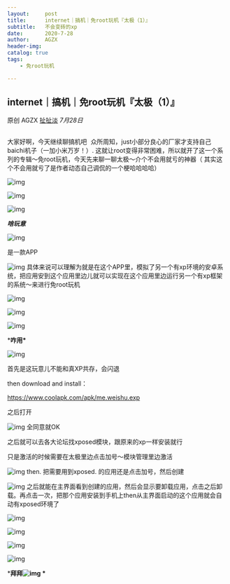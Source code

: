 ```yaml
---
layout:     post
title:      internet｜搞机｜免root玩机『太极（1）』
subtitle:   不会变砖的xp
date:       2020-7-28
author:     AGZX
header-img: 
catalog: true
tags:
    - 免root玩机

---
```


## internet｜搞机｜免root玩机『太极（1）』

原创 AGZX [扯扯淡](javascript:void(0);) *7月28日*

![img](data:image/gif;base64,iVBORw0KGgoAAAANSUhEUgAAAAEAAAABCAYAAAAfFcSJAAAADUlEQVQImWNgYGBgAAAABQABh6FO1AAAAABJRU5ErkJggg==)

大家好啊，今天继续聊搞机吧
![img](data:image/gif;base64,iVBORw0KGgoAAAANSUhEUgAAAAEAAAABCAYAAAAfFcSJAAAADUlEQVQImWNgYGBgAAAABQABh6FO1AAAAABJRU5ErkJggg==)
众所周知，just小部分良心的厂家才支持自己baichi机子（一加小米万岁！）. 这就让root变得非常困难，所以就开了这一个系列的专辑～免root玩机，今天先来聊一聊太极～介个不会用就亏的神器（ 其实这个不会用就亏了是作者动态自己调侃的一个梗哈哈哈哈）



![img](https://mmbiz.qpic.cn/mmbiz_png/tMsLbdfwxoNr19BkJJ802uHqUwMTCa8syC58LVemoq3TEyfkBuSdBrSH5zPKdHuHOtKDK9RuSnoMHMg62ic35jg/640?wx_fmt=png&tp=webp&wxfrom=5&wx_lazy=1&wx_co=1)



![img](https://mmbiz.qpic.cn/mmbiz_png/tMsLbdfwxoM12GmQGZYFy7azn1RM2IznldnbaicFIpNnKejI3fo2HevqRhvWHQ8k8TXI8CgyfSN0qVGbqWJj3Wg/640?wx_fmt=png&tp=webp&wxfrom=5&wx_lazy=1&wx_co=1)



![img](https://mmbiz.qpic.cn/mmbiz_png/tMsLbdfwxoPvhibcLnC5hTcXqKITTp19OH29NLiam9n4fQKickXsBhK690REU4AB7V3lQCIYMvKB7L1fbALqaCoAw/640?wx_fmt=png&tp=webp&wxfrom=5&wx_lazy=1&wx_co=1)

***啥玩意***

![img](https://mmbiz.qpic.cn/mmbiz_png/tMsLbdfwxoM12GmQGZYFy7azn1RM2IznibrWgBLOicIoeicsg3LGoSS6wTeO5SJomic3dofibictDVGkkudHjOHZekDA/640?wx_fmt=png&tp=webp&wxfrom=5&wx_lazy=1&wx_co=1)

是一款APP

![img](https://mmbiz.qpic.cn/mmbiz_jpg/tMsLbdfwxoPV9nK6QwA6hHPx9sJYonbEj59hU5ibP61oWuEB6hhGHL0dAGUmiboBu4wrRsV9nz57NibbibkvCVQ65w/640?wx_fmt=jpeg&tp=webp&wxfrom=5&wx_lazy=1&wx_co=1)
具体来说可以理解为就是在这个APP里，模拟了另一个有xp环境的安卓系统，把应用安到这个应用里边儿就可以实现在这个应用里边运行另一个有xp框架的系统～来进行免root玩机





![img](https://mmbiz.qpic.cn/mmbiz_png/tMsLbdfwxoNr19BkJJ802uHqUwMTCa8sSp3hOnFoDHTkbD7VvvWxBZDUCaJJicnFloaNozOn9ghH7gaMN47c1PA/640?wx_fmt=png&tp=webp&wxfrom=5&wx_lazy=1&wx_co=1)



![img](https://mmbiz.qpic.cn/mmbiz_png/tMsLbdfwxoM12GmQGZYFy7azn1RM2Iznj8Q2gQs4btqOD1edLs4NiaCEfe3CkKjKAKKcDsnGESOuQfhkHY4r5Hw/640?wx_fmt=png&tp=webp&wxfrom=5&wx_lazy=1&wx_co=1)



![img](https://mmbiz.qpic.cn/mmbiz_png/tMsLbdfwxoPvhibcLnC5hTcXqKITTp19OAGQ6v3CMNd82aSzq3ib9HJibexbJUfTD5lLKgnnJicYrmOlSF7BtnrbBg/640?wx_fmt=png&tp=webp&wxfrom=5&wx_lazy=1&wx_co=1)

***咋用\***

![img](https://mmbiz.qpic.cn/mmbiz_png/tMsLbdfwxoM12GmQGZYFy7azn1RM2IznibrWgBLOicIoeicsg3LGoSS6wTeO5SJomic3dofibictDVGkkudHjOHZekDA/640?wx_fmt=png&tp=webp&wxfrom=5&wx_lazy=1&wx_co=1)



首先是这玩意儿不能和真XP共存，会闪退

then download and install：

https://www.coolapk.com/apk/me.weishu.exp

之后打开

![img](https://mmbiz.qpic.cn/mmbiz_jpg/tMsLbdfwxoPV9nK6QwA6hHPx9sJYonbE7iboE9ymmpX30CZxOiaNYBzV1lKbGCibWW07NvoiaA6OlrJusbaKbgaCLw/640?wx_fmt=jpeg&tp=webp&wxfrom=5&wx_lazy=1&wx_co=1)
全同意就OK

之后就可以去各大论坛找xposed模块，跟原来的xp一样安装就行

只是激活的时候需要在太极里边点击加号～模块管理里边激活

![img](https://mmbiz.qpic.cn/mmbiz_jpg/tMsLbdfwxoPV9nK6QwA6hHPx9sJYonbEzGSlVMkUW4bDSMN9MURfEzicianayMW8ApS1zRZZz5hdpxpLwGR3oYtQ/640?wx_fmt=jpeg&tp=webp&wxfrom=5&wx_lazy=1&wx_co=1)
then. 把需要用到xposed. 的应用还是点击加号，然后创建

![img](https://mmbiz.qpic.cn/mmbiz_jpg/tMsLbdfwxoPV9nK6QwA6hHPx9sJYonbExibyCwaicAWSt8o3j0abibTFDp6sxay3Keet7NaJmrRnJwoSoPt2iaPMzw/640?wx_fmt=jpeg&tp=webp&wxfrom=5&wx_lazy=1&wx_co=1)
之后就能在主界面看到创建的应用，然后会显示要卸载应用，点击之后卸载。再点击一次，把那个应用安装到手机上then从主界面启动的这个应用就会自动有xposed环境了

![img](https://mmbiz.qpic.cn/mmbiz_jpg/tMsLbdfwxoPV9nK6QwA6hHPx9sJYonbEkVR0nQxOGicKg3zxXo9AYYic8ibPaePJEcKd1RP5Wljia96T3bd0VpJPVw/640?wx_fmt=jpeg&tp=webp&wxfrom=5&wx_lazy=1&wx_co=1)



![img](https://mmbiz.qpic.cn/mmbiz_png/tMsLbdfwxoNr19BkJJ802uHqUwMTCa8sZodnSMVxdbrEeICuWaWxDegLXQ2PaNyyYg0xyibRib6mMKwxibCGwXQgQ/640?wx_fmt=png&tp=webp&wxfrom=5&wx_lazy=1&wx_co=1)



![img](https://mmbiz.qpic.cn/mmbiz_png/tMsLbdfwxoM12GmQGZYFy7azn1RM2IznUasib7P1689d23icicIkkfPibPwwibjfBcERWGEcHakwdicux1aPHhemRUSg/640?wx_fmt=png&tp=webp&wxfrom=5&wx_lazy=1&wx_co=1)



![img](https://mmbiz.qpic.cn/mmbiz_png/tMsLbdfwxoPvhibcLnC5hTcXqKITTp19ORaetZJMnmGibBDLhkhnEHe3yZ5LeaI5IpibHVTX0dxggib1X14nibD0ntw/640?wx_fmt=png&tp=webp&wxfrom=5&wx_lazy=1&wx_co=1)

***拜拜![img](https://mmbiz.qpic.cn/mmbiz_png/tMsLbdfwxoM12GmQGZYFy7azn1RM2IznibrWgBLOicIoeicsg3LGoSS6wTeO5SJomic3dofibictDVGkkudHjOHZekDA/640?wx_fmt=png&tp=webp&wxfrom=5&wx_lazy=1&wx_co=1)
\***

